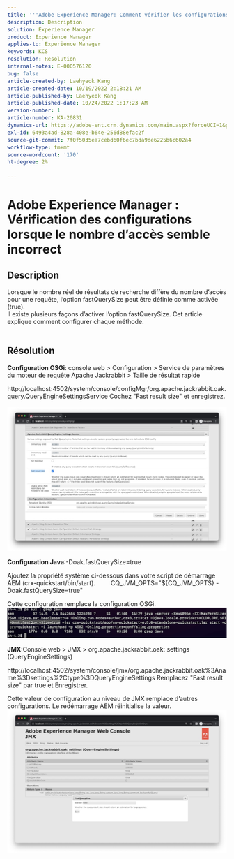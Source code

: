 ```yaml
---
title: '''Adobe Experience Manager: Comment vérifier les configurations lorsque le nombre d’accès semble incorrect ?"'
description: Description
solution: Experience Manager
product: Experience Manager
applies-to: Experience Manager
keywords: KCS
resolution: Resolution
internal-notes: E-000576120
bug: false
article-created-by: Laehyeok Kang
article-created-date: 10/19/2022 2:18:21 AM
article-published-by: Laehyeok Kang
article-published-date: 10/24/2022 1:17:23 AM
version-number: 1
article-number: KA-20831
dynamics-url: https://adobe-ent.crm.dynamics.com/main.aspx?forceUCI=1&pagetype=entityrecord&etn=knowledgearticle&id=9b90084b-544f-ed11-bba2-0022480867bd
exl-id: 6493a4ad-828a-408e-b64e-256d88efac2f
source-git-commit: 7f0f5035ea7cebd60f6ec7bda9de6225b6c602a4
workflow-type: tm+mt
source-wordcount: '170'
ht-degree: 2%

---
```


# Adobe Experience Manager : Vérification des configurations lorsque le nombre d’accès semble incorrect

## Description

Lorsque le nombre réel de résultats de recherche diffère du nombre d’accès pour une requête, l’option fastQuerySize peut être définie comme activée (true).
<br>Il existe plusieurs façons d’activer l’option fastQuerySize. Cet article explique comment configurer chaque méthode.
<br> 

## Résolution


<b>Configuration OSGi</b>: console web > Configuration > Service de paramètres du moteur de requête Apache Jackrabbit > Taille de résultat rapide

http://localhost:4502/system/console/configMgr/org.apache.jackrabbit.oak.query.QueryEngineSettingsService Cochez &quot;Fast result size&quot; et enregistrez.
   ![](assets/cef3b476-b74f-ed11-bba2-0022480867bd.png)

<b>Configuration Java</b>:-Doak.fastQuerySize=true

Ajoutez la propriété système ci-dessous dans votre script de démarrage AEM (crx-quickstart/bin/start).
        CQ_JVM_OPTS=&quot;${CQ_JVM_OPTS} -Doak.fastQuerySize=true&quot;

Cette configuration remplace la configuration OSGi.
    ![](assets/4afe8a85-b74f-ed11-bba2-0022480867bd.png)

<b>JMX</b>:Console web > JMX > org.apache.jackrabbit.oak: settings (QueryEngineSettings)

http://localhost:4502/system/console/jmx/org.apache.jackrabbit.oak%3Aname%3Dsettings%2Ctype%3DQueryEngineSettings Remplacez &quot;Fast result size&quot; par true et Enregistrer.

Cette valeur de configuration au niveau de JMX remplace d’autres configurations. Le redémarrage AEM réinitialise la valeur.
![](assets/8592cd98-b74f-ed11-bba2-0022480867bd.png)
